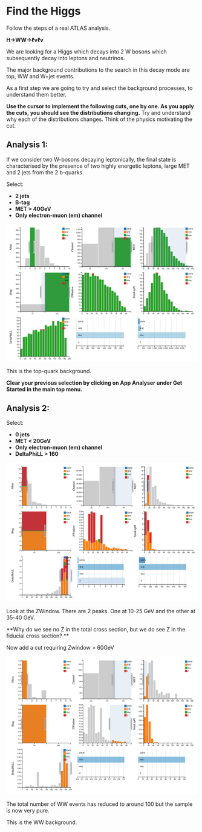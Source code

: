 
# Find the Higgs

Follow the steps of a real ATLAS analysis. 

**H->WW->ℓνℓν**

We are looking for a Higgs which decays into 2 W bosons which subsequently decay into leptons and neutrinos. 

The major background contributions to the search in this decay mode are top, WW and W+jet events.

As a first step we are going to try and select the background processes, to understand them better.

**Use the cursor to implement the following cuts, one by one.
As you apply the cuts, you should see the distributions changing.**  Try and understand why each of the distributions changes.  Think of the physics motivating the cut.

## Analysis 1:

If we consider two W-bosons decaying leptonically, the final state is characterised by the presence of two highly energetic leptons, large MET and 2 jets from the 2 b-quarks.

Select: 
* **2 jets**
* **B-tag**
* **MET > 40GeV**
* **Only electron-muon (em) channel**


![](pictures/ttbarSelection.png)

This is the top-quark background.


**Clear your previous selection by clicking on App Analyser under Get Started in the main top menu.**

## Analysis 2:

Select: 
* **0 jets**
* **MET < 20GeV**
* **Only electron-muon (em) channel**
* **DeltaPhiLL > 160**


![](pictures/WWselection2.png)

Look at the ZWindow.
There are 2 peaks.  One at 10-25 GeV and the other at 35-40 GeV.

**Why do we see no Z in the total cross section, but we do see Z in the fiducial cross section? **

Now add a cut requiring Zwindow > 60GeV


![](pictures/WWpureSelection2.png)

The total number of WW events has reduced to around 100 but the sample is now very pure.

This is the WW background.



